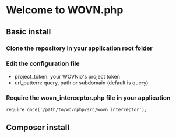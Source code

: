# Welcome to WOVN.php

## Basic install
### Clone the repository in your application root folder
### Edit the configuration file
 - project_token: your WOVNio's project token
 - url_pattern: query, path or subdomain (default is query)
### Require the wovn_interceptor.php file in your application
 `require_once('/path/to/wovnphp/src/wovn_interceptor');`

## Composer install
